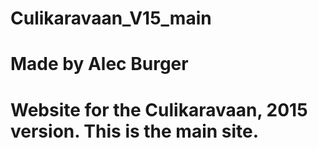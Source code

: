 # Culikaravaan_V15_main
# Made by Alec Burger
# Website for the Culikaravaan, 2015 version. This is the main site.
